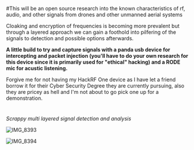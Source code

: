 #This will be an open source research into the known characteristics of rf, audio, and other signals from drones and other unmanned aerial systems

Cloaking and encryption of frequencies is becoming more prevalent but through a layered approach we can gain a foothold into pilfering of the signals to detection and possible options afterwards. 


**A little build to try and capture signals with a panda usb device for intercepting and packet injection (you'll have to do your own research for this device since it is primarily used for "ethical" hacking) and a RODE mic for acustic listening.**

Forgive me for not having my HackRF One device as I have let a friend borrow it for their Cyber Security Degree they are currently pursuing, also they are pricey as hell and I'm not about to go pick one up for a demonstration.

#

*Scrappy multi layered signal detection and analysis*

![IMG_8393](https://github.com/TreadSoftly/Projects/assets/121847455/2af08860-dd30-4bd8-9ff3-336d3ca6f777)

![IMG_8394](https://github.com/TreadSoftly/Projects/assets/121847455/4e095588-acc6-4d20-b689-3c0b8139f967)
